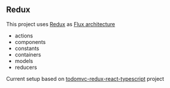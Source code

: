 ## Redux

This project uses [Redux](https://github.com/reactjs/react-redux) as [Flux architecture](https://facebook.github.io/react/docs/flux-overview.html)

- actions
- components
- constants
- containers
- models
- reducers

Current setup based on [todomvc-redux-react-typescript](https://github.com/jaysoo/todomvc-redux-react-typescript/) project
